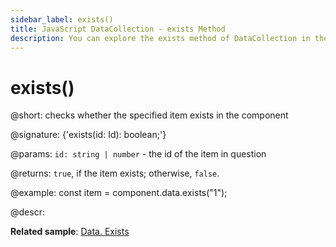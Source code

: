 ```yaml
---
sidebar_label: exists()
title: JavaScript DataCollection - exists Method 
description: You can explore the exists method of DataCollection in the documentation of the DHTMLX JavaScript UI library. Browse developer guides and API reference, try out code examples and live demos, and download a free 30-day evaluation version of DHTMLX Suite 7.
---
```


# exists()

@short: checks whether the specified item exists in the component

@signature: {'exists(id: Id): boolean;'}

@params:
`id: string | number` - the id of the item in question

@returns:
`true`, if the item exists; otherwise, `false`.

@example:
const item = component.data.exists("1"); 

@descr:

**Related sample**: [Data. Exists](https://snippet.dhtmlx.com/2ekntrbk)
